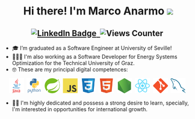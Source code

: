 <h1 align="center">
  Hi there! I'm Marco Anarmo
  <img src = "https://media.giphy.com/media/12jzJ3iOw9rA9a/giphy.gif" width = "50">
</h1>

<h2 align="center">
  <a href="www.linkedin.com/in/marco-antonio-arnaiz-montero">
    <img src="https://img.shields.io/badge/Profile-LinkedIn-blue?logo=Linkedin" width = "127" alt="LinkedIn Badge">&nbsp;
  </a>
  <img src="https://komarev.com/ghpvc/?username=MarcoAnarmo&color=yellow" width = "120" alt="Views Counter">&nbsp;
</h2>

- 🎓 I’m graduated as a Software Engineer at University of Seville!
- 👨🏻‍💻 I'm also working as a Software Developer for Energy Systems Optimization for the Technical University of Graz.
- 🤓 These are my principal digital competences:

<p align="center"> 
  <img src="https://github.com/devicons/devicon/blob/master/icons/java/java-original-wordmark.svg" title="Java" alt="Java" width="40" height="40"/>&nbsp;
  <img src="https://github.com/devicons/devicon/blob/master/icons/python/python-original-wordmark.svg" title="Python" alt="Python" width="40" height="40"/>&nbsp;
  <img src="https://github.com/devicons/devicon/blob/master/icons/spring/spring-original.svg" title="Spring" alt="Spring" width="40" height="40"/>&nbsp;
  <img src="https://github.com/devicons/devicon/blob/master/icons/javascript/javascript-original.svg" title="JavaScript" alt="JavaScript" width="40" height="40"/>&nbsp;
  <img src="https://github.com/devicons/devicon/blob/master/icons/css3/css3-original.svg" title="CSS3" alt="CSS" width="40" height="40"/>&nbsp;
  <img src="https://github.com/devicons/devicon/blob/master/icons/html5/html5-original.svg" title="HTML5" alt="HTML" width="40" height="40"/>&nbsp;
  <img src="https://github.com/devicons/devicon/blob/master/icons/nodejs/nodejs-original.svg" title="Node" alt="Node" width="40" height="40"/>&nbsp;
  <img src="https://github.com/devicons/devicon/blob/master/icons/react/react-original.svg" title="React" alt="React" width="40" heigt"40"/>&nbsp;
  <img src="https://github.com/devicons/devicon/blob/master/icons/git/git-original.svg" title="Git" alt="Git" width="40" height="40"/>&nbsp;
  <img src="https://github.com/devicons/devicon/blob/master/icons/mysql/mysql-original.svg" title="MySQL"  alt="MySQL" width="40" height="40"/>&nbsp;
</p>
  
  - 💪🏻 I'm highly dedicated and possess a strong desire to learn, specially, I'm interested in opportunities for international growth.
